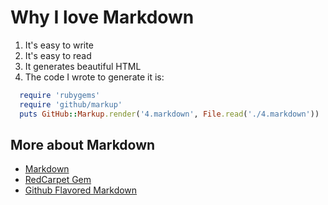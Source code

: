 # Why I love Markdown

1. It's easy to write
2. It's easy to read
3. It generates beautiful HTML
4. The code I wrote to generate it is:

```ruby
  require 'rubygems'
  require 'github/markup'
  puts GitHub::Markup.render('4.markdown', File.read('./4.markdown'))
```

## More about Markdown

* [Markdown](https://github.com/adam-p/markdown-here/wiki/Markdown-Cheatsheet)
* [RedCarpet Gem](https://github.com/vmg/redcarpet)
* [Github Flavored Markdown](https://github.com/github/markup)